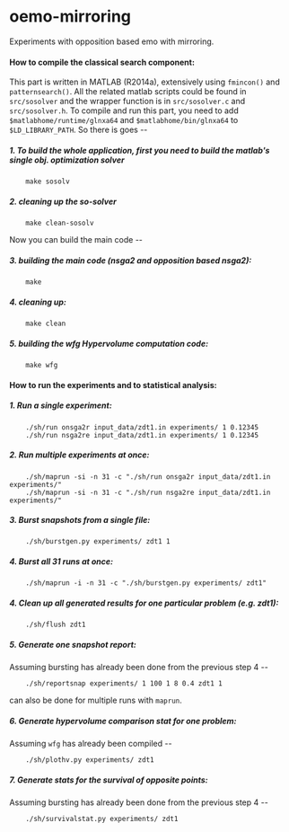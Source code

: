 oemo-mirroring
==============

Experiments with opposition based emo with mirroring.

#### How to compile the classical search component:
This part is written in MATLAB (R2014a), extensively using `fmincon()` and `patternsearch()`. All the related
matlab scripts could be found in `src/sosolver` and the wrapper function is in `src/sosolver.c` and `src/sosolver.h`. To compile and run this part, you need to add `$matlabhome/runtime/glnxa64` and `$matlabhome/bin/glnxa64` to `$LD_LIBRARY_PATH`. So there is goes -- 

##### 1. To build the whole application, first you need to build the matlab's single obj. optimization solver
```
	make sosolv
```

##### 2. cleaning up the so-solver
```
	make clean-sosolv
```

Now you can build the main code --


##### 3. building the main code (nsga2 and opposition based nsga2):
```
	make
```

##### 4. cleaning up:
```
	make clean
```

##### 5. building the wfg Hypervolume computation code:
```
	make wfg
``` 


#### How to run the experiments and to statistical analysis:

##### 1. Run a single experiment:
```
	./sh/run onsga2r input_data/zdt1.in experiments/ 1 0.12345
	./sh/run nsga2re input_data/zdt1.in experiments/ 1 0.12345
```

##### 2. Run multiple experiments at once:
```
	./sh/maprun -si -n 31 -c "./sh/run onsga2r input_data/zdt1.in experiments/"	
	./sh/maprun -si -n 31 -c "./sh/run nsga2re input_data/zdt1.in experiments/"
```

##### 3. Burst snapshots from a single file:
```
	./sh/burstgen.py experiments/ zdt1 1
```
	
##### 4. Burst all 31 runs at once:
```
	./sh/maprun -i -n 31 -c "./sh/burstgen.py experiments/ zdt1"
```

##### 4. Clean up all generated results for one particular problem (e.g. zdt1):
```
	./sh/flush zdt1
```

##### 5. Generate one snapshot report:
Assuming bursting has already been done from the previous step 4 --
```
	./sh/reportsnap experiments/ 1 100 1 8 0.4 zdt1 1
```
can also be done for multiple runs with `maprun`.

##### 6. Generate hypervolume comparison stat for one problem:
Assuming `wfg` has already been compiled --
```
	./sh/plothv.py experiments/ zdt1
```

##### 7. Generate stats for the survival of opposite points:
Assuming bursting has already been done from the previous step 4 --
```
	./sh/survivalstat.py experiments/ zdt1
```
